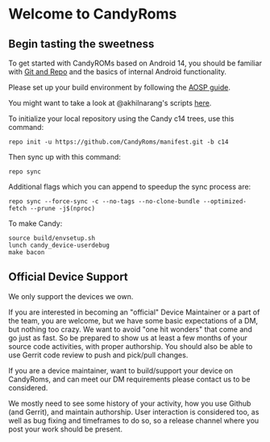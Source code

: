 Welcome to CandyRoms
===================


Begin tasting the sweetness
---------------

To get started with CandyROMs based on Android 14, you should be familiar with
[Git and Repo](https://source.android.com/source/using-repo.html) and the basics of internal Android functionality.

Please set up your build environment by following the [AOSP guide](https://source.android.com/setup/build/initializing).

You might want to take a look at @akhilnarang's scripts [here](https://github.com/akhilnarang/scripts).

To initialize your local repository using the Candy c14 trees, use this command:


    repo init -u https://github.com/CandyRoms/manifest.git -b c14


Then sync up with this command:

    repo sync

Additional flags which you can append to speedup the sync process are:

    repo sync --force-sync -c --no-tags --no-clone-bundle --optimized-fetch --prune -j$(nproc)

To make Candy:

    source build/envsetup.sh
    lunch candy_device-userdebug
    make bacon


Official Device Support
-----------------------

We only support the devices we own.

If you are interested in becoming an "official" Device Maintainer or a part of the team, you are welcome, but we have some basic expectations of a DM, but nothing too crazy.  We want to avoid "one hit wonders" that come and go just as fast. So be prepared to show us at least a few months of your source code activities, with proper authorship. You should also be able to use Gerrit code review to push and pick/pull changes.

If you are a device maintainer, want to build/support your device on CandyRoms, and can meet our DM requirements please contact us to be considered.

We mostly need to see some history of your activity, how you use Github (and Gerrit), and maintain authorship.  User interaction is considered too, as well as bug fixing and timeframes to do so, so a release channel where you post your work should be present.
